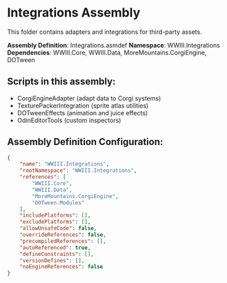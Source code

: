 # Integrations Assembly

This folder contains adapters and integrations for third-party assets.

**Assembly Definition**: Integrations.asmdef
**Namespace**: WWIII.Integrations
**Dependencies**: WWIII.Core, WWIII.Data, MoreMountains.CorgiEngine, DOTween

## Scripts in this assembly:
- CorgiEngineAdapter (adapt data to Corgi systems)
- TexturePackerIntegration (sprite atlas utilities)
- DOTweenEffects (animation and juice effects)
- OdinEditorTools (custom inspectors)

## Assembly Definition Configuration:
```json
{
    "name": "WWIII.Integrations",
    "rootNamespace": "WWIII.Integrations",
    "references": [
        "WWIII.Core",
        "WWIII.Data", 
        "MoreMountains.CorgiEngine",
        "DOTween.Modules"
    ],
    "includePlatforms": [],
    "excludePlatforms": [],
    "allowUnsafeCode": false,
    "overrideReferences": false,
    "precompiledReferences": [],
    "autoReferenced": true,
    "defineConstraints": [],
    "versionDefines": [],
    "noEngineReferences": false
}
```